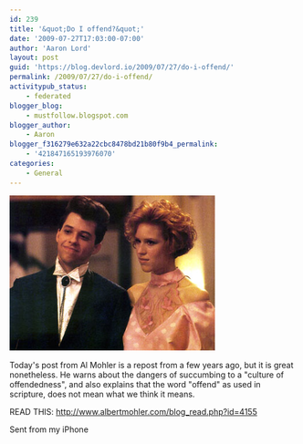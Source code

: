 ```yaml
---
id: 239
title: '&quot;Do I offend?&quot;'
date: '2009-07-27T17:03:00-07:00'
author: 'Aaron Lord'
layout: post
guid: 'https://blog.devlord.io/2009/07/27/do-i-offend/'
permalink: /2009/07/27/do-i-offend/
activitypub_status:
    - federated
blogger_blog:
    - mustfollow.blogspot.com
blogger_author:
    - Aaron
blogger_f316279e632a22cbc8478bd21b80f9b4_permalink:
    - '421847165193976070'
categories:
    - General
---
```


<p class="mobile-photo"><a href="/assets/img/2011/10/image-755743.jpg"><img src="/assets/img/2011/10/image-755743.jpg?w=300" border="0" alt="" /></a></p>

Today&#039;s post from Al Mohler is a repost from a few years ago, but it is great nonetheless. He warns about the dangers of succumbing to a "culture of offendedness", and also explains that the word "offend" as used in scripture, does not mean what we think it means.

READ THIS:  http://www.albertmohler.com/blog_read.php?id=4155

Sent from my iPhone